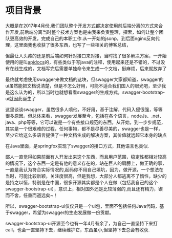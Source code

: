 # 项目背景

大概是在2017年4月份,我们团队整个开发方式都决定使用前后端分离的方式来合作开发,前后端分离当时整个技术方案也是由我来负责整理，探索，如何让整个团队更高效的开发，完成自己的本职工作.从一开始的jsonp，到后面nginx反向代理，这里面我也收获了很多东西，也写了一些相关的博客总结，

但最让人头疼的还是前后端如何针对接口来对接，当时找了很多解决方案，一开始使用的是叫[apidocs](http://apidocjs.com/)的，有些类似于写java的注释，使用起来还是不错的，不过没有在线生成的，文档写完后需要单独命令来生成一个文档，挺麻烦，后来就放弃了

最终就考虑使用swagger来做文档的这块，但swagger大家都知道，swagger的ui虽然能把文档说清楚，但是不怎么好用，可能不适合我们国人的眼光吧，至少我是这么认为的，所以当时也就想看看swagger的生成方式，swagger-bootstrap-ui就因此诞生了

这里谈谈swagger，虽然很多人喷他，不好用，基于注解，代码入侵很强，等等 很多原因。但总体来看，swagger发展至今，包括在各个语言，nodeJs、.net、java、php等等，它可以说是一个有些接口规范的东西，从开始，到一步步规范，其实是一个很艰难的过程，任何事物，都不是尽善尽美的，swagger也是一样，至少它给这么多语言提供了一种文档生成的解决方案，其价值就远超它本身的缺点

在Java里面，是springfox实现了swagger的接口方式，其他语言也类似.

鄙人一直觉得如果前面有人开发出来这个东西，而且用户范围，稳定性都相对较高的情况下，这个东西一定是有他的意义存在的，站在巨人的肩膀上，做正确的事，一直是我认为符合实际情况的,起码你不用自己填坑，因为，做开源，一个想法在当时，可能比较新颖，关注度很高，但是我想，大部分人都逃离不了惰性，缺少的是持之以恒，特别是在中国，很多开源其实都是个人在做（包括我自己的这个swagger-bootstrap-ui），意识上，相对国外还是比较薄弱的,而且还有精力，锲而不舍，任重而道远矣~！

所以，swagger-bootstrap-ui仅仅只是一个ui包，里面不包括任何Java代码，基于swagger，希望为swagger的生态发展做一份贡献。

swagger-bootstrap-ui开源至今也有一年4月有余了，为自己一直坚持下来打call，也会一直坚持下去，继续维护它，东西虽小,但坚持下去总会有收获.
